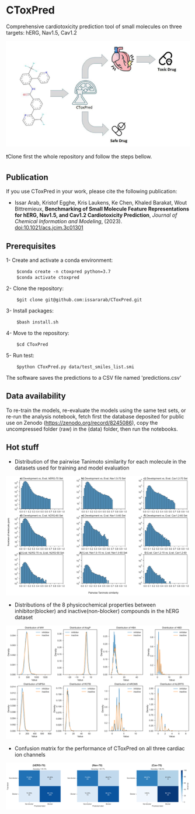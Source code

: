# CToxPred
Comprehensive cardiotoxicity prediction tool of small molecules on three targets: hERG, Nav1.5, Cav1.2


<p align="center">
	<img src="images/Foftware_Graphic.jpg" />
</p>


:exclamation:Clone first the whole repository and follow the steps bellow.

## Publication
If you use CToxPred in your work, please cite the following publication:

- Issar Arab, Kristof Egghe, Kris Laukens, Ke Chen, Khaled Barakat, Wout Bittremieux, **Benchmarking of Small Molecule Feature Representations for hERG, Nav1.5, and Cav1.2 Cardiotoxicity Prediction**, _Journal of Chemical Information and Modeling_, (2023). [doi:10.1021/acs.jcim.3c01301](https://doi.org/10.1021/acs.jcim.3c01301)

## Prerequisites
1- Create and activate a conda environment:

		$conda create -n ctoxpred python=3.7
		$conda activate ctoxpred

2- Clone the repository: 

		$git clone git@github.com:issararab/CToxPred.git

3- Install packages:

		$bash install.sh
  
4- Move to the repository:

		$cd CToxPred

5- Run test:

		$python CToxPred.py data/test_smiles_list.smi
  
The software saves the predictions to a CSV file named 'predictions.csv'


## Data availability

To re-train the models, re-evaluate the models using the same test sets, or re-run the analysis notebook, fetch first the database deposited for public use on Zenodo (https://zenodo.org/record/8245086), copy the uncompressed folder (raw) in the (data) folder, then run the notebooks.

## Hot stuff
- Distribution of the pairwise Tanimoto similarity for each molecule in the datasets used for training and model evaluation
<p align="center">
	<img src="images/TanimotoSimilarity.png" />
</p>
 
- Distributions of the 8 physicochemical properties between inhibitor(blocker) and inactive(non-blocker) compounds in the hERG dataset
<p align="center">
	<img src="images/hERG_PhysProperties.png" />
</p>

- Confusion matrix for the performance of CToxPred on all three cardiac ion channels
  
<p align="center">
	<img src="images/All-ConfusionMatix.png" />
</p>
